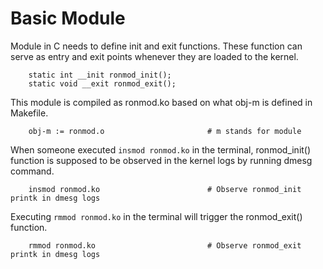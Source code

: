 # Basic Module

Module in C needs to define init and exit functions. These function 
can serve as entry and exit points whenever they are loaded to the 
kernel.

        static int __init ronmod_init();
        static void __exit ronmod_exit();

This module is compiled as ronmod.ko based on what obj-m is
defined in Makefile.

        obj-m := ronmod.o                       # m stands for module

When someone executed `insmod ronmod.ko` in the terminal, 
ronmod_init() function is supposed to be observed in the kernel logs 
by running dmesg command. 

        insmod ronmod.ko                        # Observe ronmod_init printk in dmesg logs

Executing `rmmod ronmod.ko` in the terminal will trigger the
ronmod_exit() function.

        rmmod ronmod.ko                         # Observe ronmod_exit printk in dmesg logs
